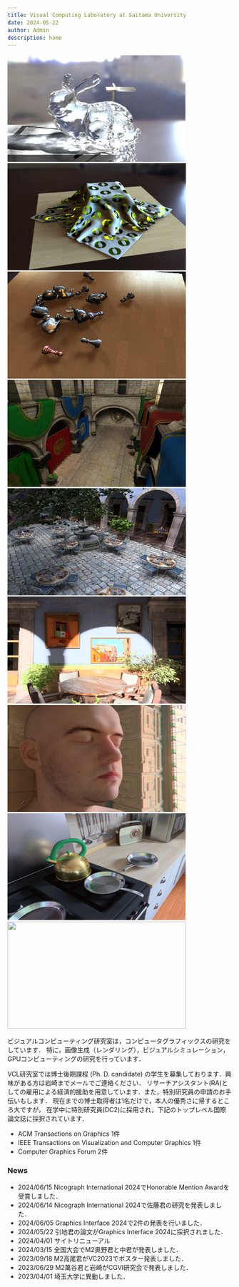 ```yaml
---
title: Visual Computing Laboratory at Saitama University
date: 2024-05-22
author: Admin
description: home
---
```

<link rel="stylesheet" href="https://cdn.jsdelivr.net/bxslider/4.2.12/jquery.bxslider.css">
<script src="https://ajax.googleapis.com/ajax/libs/jquery/3.1.1/jquery.min.js"></script>
<script src="https://cdn.jsdelivr.net/bxslider/4.2.12/jquery.bxslider.min.js"></script>

<script type="text/javascript">
        $(document).ready(function(){
            $('.slider').bxSlider({
                auto: true,
                pause: 5000,
            });
        });
</script>

<div class="slider">
<img src="./fig/PG10.jpg" width="400" height="240" alt="">
<img src="./fig/SGA2012.jpg" width="400" height="240" alt="">
<img src="./fig/EG2012.jpg" width="400" height="240" alt="">
<img src="./fig/HPG2013.jpg" width="400" height="240" alt="">
<img src="./fig/pg2016.png" width="400" height="240" alt="">
<img src="./fig/tog2020.png" width="400" height="240" alt="">
<img src="./fig/tvcg2021.png" width="400" height="240" alt="">
<img src="./fig/gi24npfa.png" width="400" height="240" alt="">
<img src="./fig/gi24separate.png" width="400" height="240" alt="">
</div>


ビジュアルコンピューティング研究室は，コンピュータグラフィックスの研究をしています．
特に，画像生成（レンダリング），ビジュアルシミュレーション，GPUコンピューティングの研究を行っています．

VCL研究室では博士後期課程 (Ph. D. candidate) の学生を募集しております．興味がある方は岩崎までメールでご連絡ください．
リサーチアシスタント(RA)としての雇用による経済的援助を用意しています．また，特別研究員の申請のお手伝いもします．
現在までの博士取得者は1名だけで，本人の優秀さに帰するところ大ですが，
在学中に特別研究員(DC2)に採用され，下記のトップレベル国際論文誌に採択されています．
- ACM Transactions on Graphics 1件
- IEEE Transactions on Visualization and Computer Graphics 1件
- Computer Graphics Forum 2件

### News
- 2024/06/15 Nicograph International 2024でHonorable Mention Awardを受賞しました．
- 2024/06/14 Nicograph International 2024で佐藤君の研究を発表しました．
- 2024/06/05 Graphics Interface 2024で2件の発表を行いました．
- 2024/05/22 引地君の論文がGraphics Interface 2024に採択されました．
- 2024/04/01 サイトリニューアル
- 2024/03/15 全国大会でM2奥野君と中君が発表しました．
- 2023/09/18 M2高尾君がVC2023でポスター発表しました．
- 2023/06/29 M2萬谷君と岩崎がCGVI研究会で発表しました．
- 2023/04/01 埼玉大学に異動しました．

###

